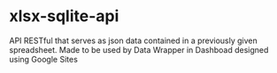 # xlsx-sqlite-api
API RESTful that serves as json data contained in a previously given spreadsheet. Made to be used by Data Wrapper in Dashboad designed using Google Sites
